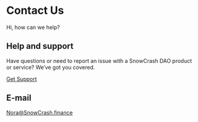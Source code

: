 # Contact Us

Hi, how can we help?

## Help and support

Have questions or need to report an issue with a SnowCrash DAO product or service? We’ve got you covered.

[Get Support](https://forms.office.com/r/j7JbduYwxa)

## E-mail

Nora@SnowCrash.finance

